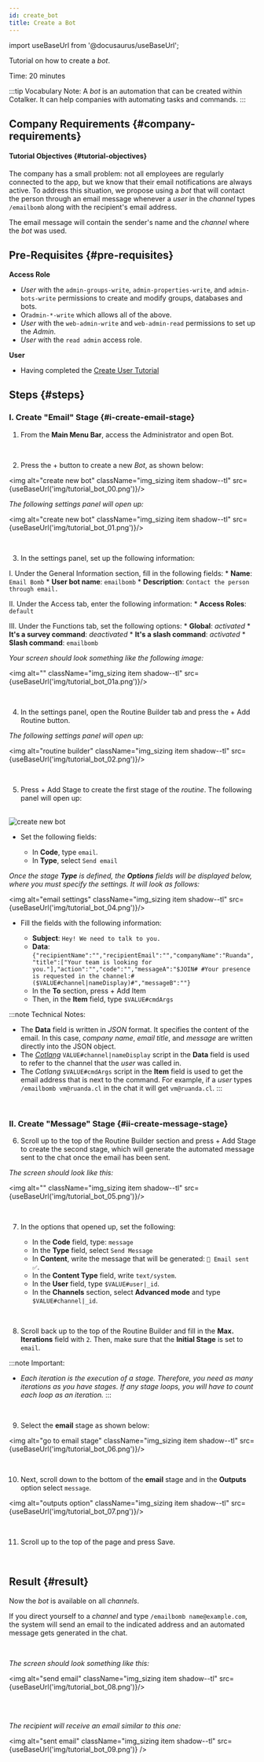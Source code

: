 ```yaml
---
id: create_bot
title: Create a Bot
---
```

import useBaseUrl from '@docusaurus/useBaseUrl'; 

Tutorial on how to create a _bot_.

Time: 20 minutes

:::tip Vocabulary Note:
A _bot_ is an automation that can be created within Cotalker. It can help companies with automating tasks and commands.
:::

## Company Requirements {#company-requirements}
#### Tutorial Objectives {#tutorial-objectives}

The company has a small problem: not all employees are regularly connected to the app, but we know that their email notifications are always active. To address this situation, we propose using a _bot_ that will contact the person through an email message whenever a _user_ in the _channel_ types `/emailbomb` along with the recipient's email address.

The email message will contain the sender's name and the _channel_ where the _bot_ was used.

## Pre-Requisites {#pre-requisites}

**Access Role**
* _User_ with the `admin-groups-write`, `admin-properties-write`,  and `admin-bots-write` permissions to create and modify groups, databases and bots. 
* Or`admin-*-write` which allows all of the above. 
* _User_ with the `web-admin-write` and `web-admin-read` permissions to set up the _Admin_.
* _User_ with the `read admin` access role.

**User**
* Having completed the [Create User Tutorial](create_user)

## Steps {#steps}
### I. Create "Email" Stage {#i-create-email-stage}
<div className="alert alert--secondary">

1. From the **Main Menu Bar**, access the <span className="badge badge--primary">Administrator</span> and open <span className="badge badge--primary">Bot</span>.

</div>
<br/>

<div className="alert alert--secondary">

2. Press the <span className="badge badge--primary">+</span> button to create a new _Bot_, as shown below:

<img alt="create new bot" className="img_sizing item shadow--tl" src={useBaseUrl('img/tutorial_bot_00.png')}/>
<br/>

_The following settings panel will open up:_

<img alt="create new bot" className="img_sizing item shadow--tl" src={useBaseUrl('img/tutorial_bot_01.png')}/>
<br/>

</div>
<br/>

<div className="alert alert--secondary">

3. In the settings panel, set up the following information:

  I. Under the <span className="badge badge--primary">General Information</span> section, fill in the following fields:
    * **Name**: `Email Bomb`
    * **User bot name**: `emailbomb`
    * **Description**: `Contact the person through email.`

  II. Under the <span className="badge badge--primary">Access</span> tab, enter the following information:
    * **Access Roles**: `default`

  III. Under the <span className="badge badge--primary">Functions</span> tab, set the following options:
    * **Global**: _activated_
    * **It's a survey command**: _deactivated_
    * **It's a slash command**: _activated_
    * **Slash command**: `emailbomb`

_Your screen should look something like the following image:_

<img alt="" className="img_sizing item shadow--tl" src={useBaseUrl('img/tutorial_bot_01a.png')}/>

</div>
<br/>

<div className="alert alert--secondary">

4. In the settings panel, open the <span className="badge badge--primary">Routine Builder</span> tab and press the <span className="badge badge--primary">+ Add Routine</span> button.

  _The following settings panel will open up:_

<img alt="routine builder" className="img_sizing item shadow--tl" src={useBaseUrl('img/tutorial_bot_02.png')}/>
<br/>

</div>
<br/>

<div className="alert alert--secondary">

5. Press <span className="badge badge--primary">+ Add Stage</span> to create the first stage of the _routine_. The following panel will open up:

<br/>
<img alt="create new bot" className="img_sizing item shadow--tl" src={useBaseUrl('img/tutorial_bot_03.png')}/>
<br/>

  - Set the following fields:

    - In **Code**, type `email`.
    - In **Type**, select `Send email`

  _Once the stage **Type** is defined, the **Options** fields will be displayed below, where you must specify the settings. It will look as follows:_

<img alt="email settings" className="img_sizing item shadow--tl" src={useBaseUrl('img/tutorial_bot_04.png')}/>
<br/>

- Fill the fields with the following information:

  * **Subject**: `Hey! We need to talk to you.`
  * **Data**: `{"recipientName":"","recipientEmail":"","companyName":"Ruanda","title":["Your team is looking for you."],"action":"","code":"","messageA":"$JOIN# #Your presence is requested in the channel:#($VALUE#channel|nameDisplay)#","messageB":""}`
  * In the **To** section, press <span className="badge badge--primary">+ Add Item</span>
  * Then, in the **Item** field, type `$VALUE#cmdArgs`

:::note Technical Notes:
- The **Data** field is written in _JSON_ format. It specifies the content of the email. In this case, _company name_, _email title_, and _message_ are written directly into the JSON object.
- The [_Cotlang_](/docs/documentation/automation/admin_cotlang) `VALUE#channel|nameDisplay` script in the **Data** field is used to refer to the channel that the _user_ was called in.
- The _Cotlang_ `$VALUE#cmdArgs` script in the **Item** field is used to get the email address that is next to the command. For example, if a _user_ types `/emailbomb vm@ruanda.cl` in the chat it will get `vm@ruanda.cl`.
:::

</div>
<br/>

### II. Create "Message" Stage {#ii-create-message-stage}

<div className="alert alert--secondary">

6. Scroll up to the top of the <span className="badge badge--primary">Routine Builder</span> section and press <span className="badge badge--primary">+ Add Stage</span> to create the second stage, which will generate the automated message sent to the chat once the email has been sent.

  _The screen should look like this:_

<img alt="" className="img_sizing item shadow--tl" src={useBaseUrl('img/tutorial_bot_05.png')}/>
<br/>

</div>
<br/>

<div className="alert alert--secondary">

7. In the options that opened up, set the following:

    - In the **Code** field, type: `message` 
    - In the **Type** field, select `Send Message` 
    - In **Content**, write the message that will be generated: `📩 Email sent ✅`.
    - In the **Content Type** field, write `text/system`.
    - In the **User** field, type `$VALUE#user|_id`.
    - In the **Channels** section, select **Advanced mode** and type `$VALUE#channel|_id`.

</div>
<br/>

<div className="alert alert--secondary">

8. Scroll back up to the top of the <span className="badge badge--primary">Routine Builder</span> and fill in the **Max. Iterations** field with `2`. Then, make sure that the **Initial Stage** is set to `email`.

:::note Important:
- _Each iteration is the execution of a stage. Therefore, you need as many iterations as you have stages. If any stage loops, you will have to count each loop as an iteration._
:::

</div>
<br/>

<div className="alert alert--secondary">

9. Select the **email** stage as shown below:

<img alt="go to email stage" className="img_sizing item shadow--tl" src={useBaseUrl('img/tutorial_bot_06.png')}/>
<br/>

</div>
<br/>

<div className="alert alert--secondary">

10. Next, scroll down to the bottom of the **email** stage and in the **Outputs** option select `message`.

<img alt="outputs option" className="img_sizing item shadow--tl" src={useBaseUrl('img/tutorial_bot_07.png')}/>
<br/>

</div>
<br/>

<div className="alert alert--secondary">

11. Scroll up to the top of the page and press <span className="badge badge--primary">Save</span>.

</div>
<br/>

## Result {#result}

Now the _bot_ is available on all _channels_.

If you direct yourself to a _channel_ and type `/emailbomb name@example.com`, the system will send an email to the indicated address and an automated message gets generated in the chat.

<br/>

_The screen should look something like this:_


<img alt="send email" className="img_sizing item shadow--tl" src={useBaseUrl('img/tutorial_bot_08.png')}/>

<br/>
<br/>

_The recipient will receive an email similar to this one:_

<img alt="sent email" className="img_sizing item shadow--tl" src={useBaseUrl('img/tutorial_bot_09.png')} />

<br/>

